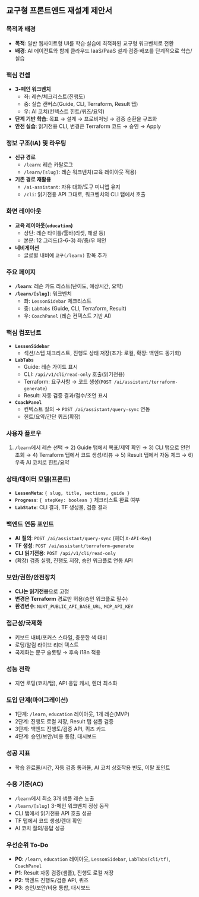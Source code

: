 ## 교구형 프론트엔드 재설계 제안서

### 목적과 배경
- **목적**: 일반 웹사이트형 UI를 학습·실습에 최적화된 교구형 워크벤치로 전환
- **배경**: AI 에이전트와 함께 클라우드 IaaS/PaaS 설계·검증·배포를 단계적으로 학습/실습

### 핵심 컨셉
- **3-페인 워크벤치**
  - 좌: 레슨/체크리스트(진행도)
  - 중: 실습 캔버스(Guide, CLI, Terraform, Result 탭)
  - 우: AI 코치(컨텍스트 힌트/퀴즈/요약)
- **단계 기반 학습**: 목표 → 설계 → 프로비저닝 → 검증 순환을 구조화
- **안전 실습**: 읽기전용 CLI, 변경은 Terraform 코드 → 승인 → Apply

### 정보 구조(IA) 및 라우팅
- **신규 경로**
  - `/learn`: 레슨 카탈로그
  - `/learn/[slug]`: 레슨 워크벤치(교육 레이아웃 적용)
- **기존 경로 재활용**
  - `/ai-assistant`: 자유 대화/도구 미니앱 유지
  - `/cli`: 읽기전용 API 그대로, 워크벤치의 CLI 탭에서 호출

### 화면 레이아웃
- **교육 레이아웃(`education`)**
  - 상단: 레슨 타이틀/툴바(리셋, 해설 등)
  - 본문: 12 그리드(3-6-3) 좌/중/우 페인
- **네비게이션**
  - 글로벌 내비에 `교구(/learn)` 항목 추가

### 주요 페이지
- **`/learn`**: 레슨 카드 리스트(난이도, 예상시간, 요약)
- **`/learn/[slug]`**: 워크벤치
  - 좌: `LessonSidebar` 체크리스트
  - 중: `LabTabs` (Guide, CLI, Terraform, Result)
  - 우: `CoachPanel` (레슨 컨텍스트 기반 AI)

### 핵심 컴포넌트
- **`LessonSidebar`**
  - 섹션/스텝 체크리스트, 진행도 상태 저장(초기: 로컬, 확장: 백엔드 동기화)
- **`LabTabs`**
  - Guide: 레슨 가이드 표시
  - CLI: `/api/v1/cli/read-only` 호출(읽기전용)
  - Terraform: 요구사항 → 코드 생성(`POST /ai/assistant/terraform-generate`)
  - Result: 자동 검증 결과/점수/조언 표시
- **`CoachPanel`**
  - 컨텍스트 질의 → `POST /ai/assistant/query-sync` 연동
  - 힌트/요약/간단 퀴즈(확장)

### 사용자 플로우
1) `/learn`에서 레슨 선택 → 2) Guide 탭에서 목표/제약 확인 → 3) CLI 탭으로 안전 조회 → 4) Terraform 탭에서 코드 생성/리뷰 → 5) Result 탭에서 자동 체크 → 6) 우측 AI 코치로 힌트/요약

### 상태/데이터 모델(프론트)
- **`LessonMeta`**: `{ slug, title, sections, guide }`
- **`Progress`**: `{ stepKey: boolean }` 체크리스트 완료 여부
- **`LabState`**: CLI 결과, TF 생성물, 검증 결과

### 백엔드 연동 포인트
- **AI 질의**: `POST /ai/assistant/query-sync` (헤더 `X-API-Key`)
- **TF 생성**: `POST /ai/assistant/terraform-generate`
- **CLI 읽기전용**: `POST /api/v1/cli/read-only`
- (확장) 검증 실행, 진행도 저장, 승인 워크플로 연동 API

### 보안/권한/안전장치
- **CLI는 읽기전용**으로 고정
- **변경은 Terraform** 경로만 허용(승인 워크플로 필수)
- **환경변수**: `NUXT_PUBLIC_API_BASE_URL`, `MCP_API_KEY`

### 접근성/국제화
- 키보드 내비/포커스 스타일, 충분한 색 대비
- 로딩/알림 라이브 리더 텍스트
- 국제화는 문구 슬롯팅 → 후속 i18n 적용

### 성능 전략
- 지연 로딩(코치/탭), API 응답 캐시, 렌더 최소화

### 도입 단계(마이그레이션)
- 1단계: `/learn`, `education` 레이아웃, 1개 레슨(MVP)
- 2단계: 진행도 로컬 저장, Result 탭 샘플 검증
- 3단계: 백엔드 진행도/검증 API, 퀴즈 카드
- 4단계: 승인/보안/비용 통합, 대시보드

### 성공 지표
- 학습 완료율/시간, 자동 검증 통과율, AI 코치 상호작용 빈도, 이탈 포인트

### 수용 기준(AC)
- `/learn`에서 최소 3개 샘플 레슨 노출
- `/learn/[slug]` 3-페인 워크벤치 정상 동작
- CLI 탭에서 읽기전용 API 호출 성공
- TF 탭에서 코드 생성/렌더 확인
- AI 코치 질의/응답 성공

### 우선순위 To-Do
- **P0**: `/learn`, `education` 레이아웃, `LessonSidebar`, `LabTabs(cli/tf)`, `CoachPanel`
- **P1**: Result 자동 검증(샘플), 진행도 로컬 저장
- **P2**: 백엔드 진행도/검증 API, 퀴즈
- **P3**: 승인/보안/비용 통합, 대시보드

